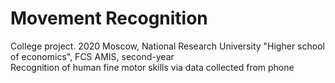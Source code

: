 # Movement Recognition
College project.
2020
Moscow, National Research University "Higher school of economics", FCS AMIS, second-year  
Recognition of human fine motor skills via data collected from phone
